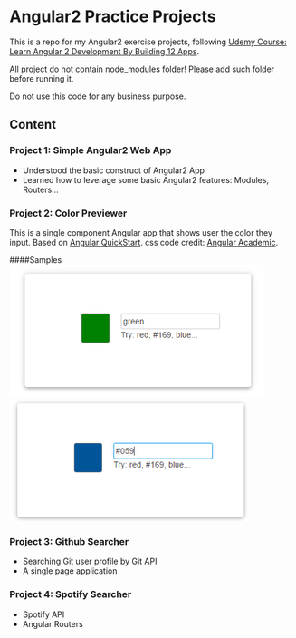 # Angular2 Practice Projects

This is a repo for my Angular2 exercise projects, following [Udemy Course: Learn Angular 2 Development By Building 12 Apps](https://www.udemy.com/learn-angular-2-development-by-building-10-apps).

All project do not contain node_modules folder! Please add such folder before running it.

Do not use this code for any business purpose.

## Content

### Project 1: Simple Angular2 Web App
- Understood the basic construct of Angular2 App
- Learned how to leverage some basic Angular2 features: Modules, Routers...

### Project 2: Color Previewer
This is a single component Angular app that shows user the color they input. Based on [Angular QuickStart](https://github.com/angular/quickstart).
css code credit: [Angular Academic](https://angular-academy.s3-us-west-1.amazonaws.com/styles/angular-academy-lessons-theme-v1.css).

####Samples
![sample1](https://github.com/Tempay/tempay.github.io/blob/master/img/color-previewer-1.PNG?raw=true)
![sample2](https://github.com/Tempay/tempay.github.io/blob/master/img/color-previewer-2.PNG?raw=true)

### Project 3: Github Searcher
- Searching Git user profile by Git API
- A single page application

### Project 4: Spotify Searcher
- Spotify API
- Angular Routers
